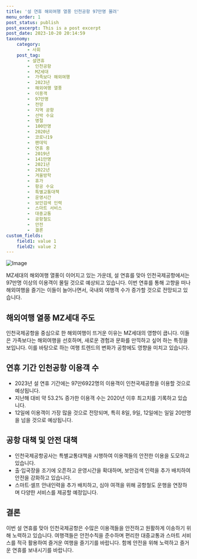 ```yaml
---
title: '설 연휴 해외여행 열풍 인천공항 97만명 몰려'
menu_order: 1
post_status: publish
post_excerpt: This is a post excerpt
post_date: 2023-10-20 20:14:59
taxonomy:
    category:
        - 사회
    post_tag:
        - 설연휴
        -  인천공항
        -  MZ세대
        -  가족보다 해외여행
        -  2023년
        -  해외여행 열풍
        -  이용객
        -  97만명
        -  전망
        -  지역 공항
        -  선박 수요
        -  명절
        -  100만명
        -  2020년
        -  코로나19
        -  팬데믹
        -  연휴 중
        -  2019년
        -  141만명
        -  2021년
        -  2022년
        -  겨울방학
        -  휴가
        -  항공 수요
        -  특별교통대책
        -  운영시간
        -  보안검색 인력
        -  스마트 서비스
        -  대중교통
        -  공항철도
        -  안전
        -  결론
custom_fields:
    field1: value 1
    field2: value 2
---
```


![Image](https://imgnews.pstatic.net/image/005/2024/02/06/2023030615425022991_1678084970_0019139813_20240206212601684.jpg?type=w647)


MZ세대의 해외여행 열풍이 이어지고 있는 가운데, 설 연휴를 맞아 인천국제공항에서는 97만명 이상의 이용객이 몰릴 것으로 예상되고 있습니다. 이번 연휴를 통해 고향을 떠나 해외여행을 즐기는 이들이 늘어나면서, 국내외 여행객 수가 증가할 것으로 전망되고 있습니다. 

## 해외여행 열풍 MZ세대 주도
인천국제공항을 중심으로 한 해외여행이 뜨거운 이유는 MZ세대의 영향이 큽니다. 이들은 가족보다는 해외여행을 선호하며, 새로운 경험과 문화를 만끽하고 싶어 하는 특징을 보입니다. 이를 바탕으로 하는 여행 트렌드의 변화가 공항에도 영향을 미치고 있습니다.

## 연휴 기간 인천공항 이용객 수
- 2023년 설 연휴 기간에는 97만6922명의 이용객이 인천국제공항을 이용할 것으로 예상됩니다.
- 지난해 대비 약 53.2% 증가한 이용객 수는 2020년 이후 최고치를 기록하고 있습니다.
- 12일에 이용객이 가장 많을 것으로 전망되며, 특히 8일, 9일, 12일에는 일일 20만명을 넘을 것으로 예상됩니다.

## 공항 대책 및 안전 대책
- 인천국제공항공사는 특별교통대책을 시행하여 이용객들의 안전한 이용을 도모하고 있습니다.
- 출·입국장을 조기에 오픈하고 운영시간을 확대하며, 보안검색 인력을 추가 배치하여 안전을 강화하고 있습니다.
- 스마트·셀프 안내인력을 추가 배치하고, 심야 여객을 위해 공항철도 운행을 연장하며 다양한 서비스를 제공할 예정입니다.

## 결론
이번 설 연휴를 맞아 인천국제공항은 수많은 이용객들을 안전하고 원활하게 이송하기 위해 노력하고 있습니다. 여행객들은 안전수칙을 준수하며 편리한 대중교통과 스마트 서비스를 적극 활용하여 즐거운 여행을 즐기기를 바랍니다. 함께 안전을 위해 노력하고 즐거운 연휴를 보내시기를 바랍니다.
